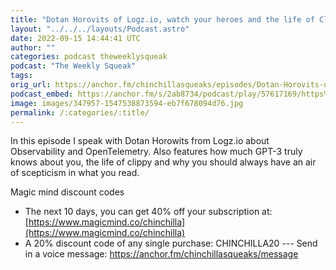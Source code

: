 ```yaml
---
title: "Dotan Horovits of Logz.io, watch your heroes and the life of Clippy"
layout: "../../../layouts/Podcast.astro"
date: 2022-09-15 14:44:41 UTC
author: ""
categories: podcast theweeklysqueak
podcast: "The Weekly Squeak"
tags: 
orig_url: https://anchor.fm/chinchillasqueaks/episodes/Dotan-Horovits-of-Logz-io--watch-your-heroes-and-the-life-of-Clippy-e1nsrah
podcast_embed: https://anchor.fm/s/2ab8734/podcast/play/57617169/https%3A%2F%2Fd3ctxlq1ktw2nl.cloudfront.net%2Fstaging%2F2022-8-15%2Fc3176c98-da34-228d-e0be-46d988277573.mp3
image: images/347957-1547538873594-eb7f678094d76.jpg
permalink: /:categories/:title/
---
```

In this episode I speak with Dotan Horowits from Logz.io about Observability and OpenTelemetry. Also features how much GPT-3 truly knows about you, the life of clippy and why you should always have an air of scepticism in what you read.

Magic mind discount codes

- The next 10 days, you can get 40% off your subscription at: [https://www.magicmind.co/chinchilla](https://www.magicmind.co/chinchilla)
- A 20% discount code of any single purchase: CHINCHILLA20
--- Send in a voice message: https://anchor.fm/chinchillasqueaks/message